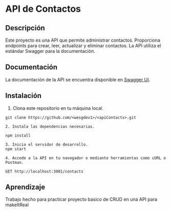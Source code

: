 # API de Contactos

## Descripción

Este proyecto es una API que permite administrar contactos. Proporciona endpoints para crear, leer, actualizar y eliminar contactos. La API utiliza el estándar Swagger para la documentación.

## Documentación

La documentación de la API se encuentra disponible en [Swagger UI](https://wesgdev1.github.io/apiContacts/).

## Instalación

1. Clona este repositorio en tu máquina local.

```shell
git clone https://github.com/<wesgdev1>/<apiContacts>.git

2. Instala las dependencias necesarias.

npm install

3. Inicia el servidor de desarrollo.
npm start

4. Accede a la API en tu navegador o mediante herramientas como cURL o Postman.

GET http://localhost:3001/contacts

```

## Aprendizaje

Trabajo hecho para practicar proyecto basico de CRUD en una API para makeItReal
